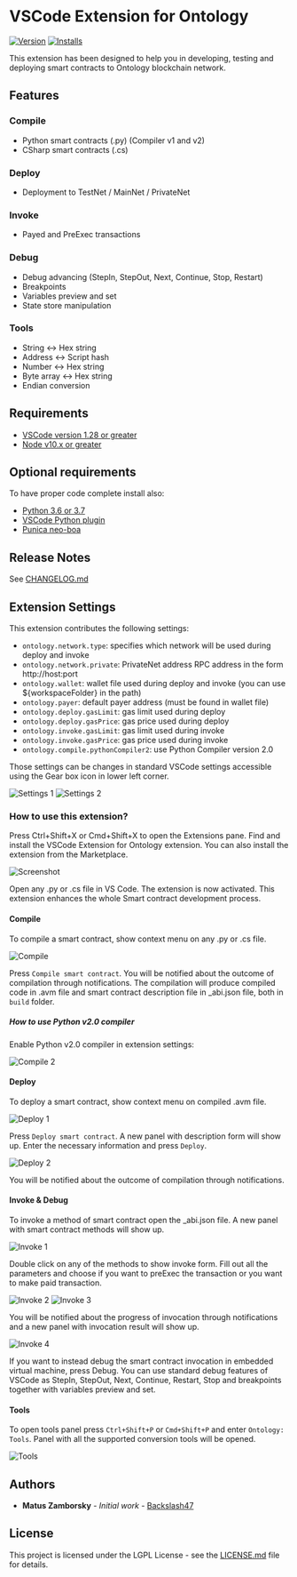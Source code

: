 # VSCode Extension for Ontology

[![Version](https://vsmarketplacebadge.apphb.com/version/zamborsky.vscode-ext-ontology.svg)](https://marketplace.visualstudio.com/items?itemName=zamborsky.vscode-ext-ontology) [![Installs](https://vsmarketplacebadge.apphb.com/installs/zamborsky.vscode-ext-ontology.svg)](zamborsky.vscode-ext-ontology)


This extension has been designed to help you in developing, testing and deploying smart contracts to Ontology blockchain network.

## Features

### Compile

- Python smart contracts (.py) (Compiler v1 and v2)
- CSharp smart contracts (.cs)

### Deploy

- Deployment to TestNet / MainNet / PrivateNet

### Invoke

- Payed and PreExec transactions

### Debug

- Debug advancing (StepIn, StepOut, Next, Continue, Stop, Restart)
- Breakpoints
- Variables preview and set
- State store manipulation

### Tools

- String &harr; Hex string
- Address &harr; Script hash
- Number &harr; Hex string
- Byte array &harr; Hex string
- Endian conversion

## Requirements
- [VSCode version 1.28 or greater](https://code.visualstudio.com)
- [Node v10.x or greater](https://nodejs.org/en/download/)

## Optional requirements
To have proper code complete install also:
- [Python 3.6 or 3.7](https://www.python.org/)
- [VSCode Python plugin](https://marketplace.visualstudio.com/items?itemName=ms-python.python)
- [Punica neo-boa](https://pypi.org/project/punica-neo-boa/)

## Release Notes

See [CHANGELOG.md](CHANGELOG.md)

## Extension Settings

This extension contributes the following settings:

- `ontology.network.type`: specifies which network will be used during deploy and invoke
- `ontology.network.private`: PrivateNet address RPC address in the form http://host:port
- `ontology.wallet`: wallet file used during deploy and invoke (you can use \${workspaceFolder} in the path)
- `ontology.payer`: default payer address (must be found in wallet file)
- `ontology.deploy.gasLimit`: gas limit used during deploy
- `ontology.deploy.gasPrice`: gas price used during deploy
- `ontology.invoke.gasLimit`: gas limit used during invoke
- `ontology.invoke.gasPrice`: gas price used during invoke
- `ontology.compile.pythonCompiler2`: use Python Compiler version 2.0

Those settings can be changes in standard VSCode settings accessible using the Gear box icon in lower left corner.

![Settings 1](img/settings1.png)
![Settings 2](img/settings2.png)

### How to use this extension?

Press Ctrl+Shift+X or Cmd+Shift+X to open the Extensions pane. Find and install the VSCode Extension for Ontology extension. 
You can also install the extension from the Marketplace. 

![Screenshot](img/screenshot.png)

Open any .py or .cs file in VS Code. The extension is now activated. This extension enhances the whole Smart contract development process.

#### Compile

To compile a smart contract, show context menu on any .py or .cs file.

![Compile](img/compile.png)

Press `Compile smart contract`. You will be notified about the outcome of compilation through notifications. The compilation will produce compiled code in .avm file and smart contract description file in \_abi.json file, both in `build` folder.

##### How to use Python v2.0 compiler

Enable Python v2.0 compiler in extension settings:

![Compile 2](img/compile2.png)

#### Deploy

To deploy a smart contract, show context menu on compiled .avm file.

![Deploy 1](img/deploy1.png)

Press `Deploy smart contract`. A new panel with description form will show up. Enter the necessary information and press `Deploy`.

![Deploy 2](img/deploy2.png)

You will be notified about the outcome of compilation through notifications.

#### Invoke & Debug

To invoke a method of smart contract open the \_abi.json file. A new panel with smart contract methods will show up.

![Invoke 1](img/invoke1.png)

Double click on any of the methods to show invoke form. Fill out all the parameters and choose if you want to preExec the transaction or you want to make paid transaction.

![Invoke 2](img/invoke2b.png)
![Invoke 3](img/invoke3b.png)

You will be notified about the progress of invocation through notifications and a new panel with invocation result will show up.

![Invoke 4](img/invoke4.png)

If you want to instead debug the smart contract invocation in embedded virtual machine, press Debug. You can use standard debug features of VSCode as StepIn, StepOut, Next, Continue, Restart, Stop and breakpoints together with variables preview and set.

#### Tools

To open tools panel press `Ctrl+Shift+P` or `Cmd+Shift+P` and enter `Ontology: Tools`. Panel with all the supported conversion tools will be opened.

![Tools](img/tools.png)

## Authors

- **Matus Zamborsky** - _Initial work_ - [Backslash47](https://github.com/backslash47)

## License

This project is licensed under the LGPL License - see the [LICENSE.md](LICENSE.md) file for details.
